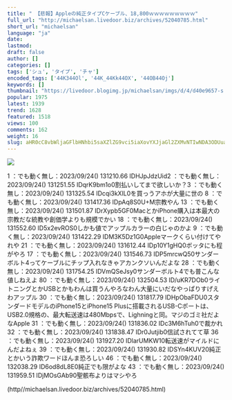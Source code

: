 ```yaml
---
title: " 【悲報】Appleの純正タイプCケーブル、18,800ｗｗｗｗｗｗｗｗｗ"
full_url: "http://michaelsan.livedoor.biz/archives/52040785.html"
short_url: "michaelsan"
language: "ja"
date: 
lastmod: 
draft: false
author: []
categories: []
tags: ['シュ', 'タイプ', 'チャ']
encoded_tags: ['44K344Ol', '44K_44Kk44OX', '44OB44Oj']
keywords: []
thumbnail: "https://livedoor.blogimg.jp/michaelsan/imgs/d/4/d40e9657-s.jpg"
popular: 1975
latest: 1939
trend: 1628
featured: 1518
views: 100
comments: 162
weight: 16
slug: aHR0cC8vbWljaGFlbHNhbi5saXZlZG9vci5iaXovYXJjaGl2ZXMvNTIwNDA3ODUuaHRtbA==
---
```


![](https://livedoor.blogimg.jp/michaelsan/imgs/d/4/d40e9657-s.jpg)

1 ：でも動く無し：2023/09/24() 131210.66 IDHJpJdzUid2 ：でも動く無し：2023/09/24() 131251.55 IDqrK9bm1o0割払いしてまで欲しいか？3 ：でも動く無し：2023/09/24() 131325.54 IDcqi3kXlL0を買っうアホが大量に世の 8 ：でも動く無し：2023/09/24() 131417.36 IDpAq8S0U+M宗教やん 13 ：でも動く無し：2023/09/24() 131501.87 IDrXypb5GF0MacとかiPhone購入は本最大の宗教だな統教や創価学よりも規模でかい 18 ：でも動く無し：2023/09/24() 131552.60 ID5x2evROS0しかも値でアップルカラーの白じゃのかよ 9 ：でも動く無し：2023/09/24() 131422.29 IDM3K5Dz1G0Appleマークくらい付けてやれや 21 ：でも動く無し：2023/09/24() 131612.44 IDp10Y1gHQ0ボッタにも程がやろ 17 ：でも動く無し：2023/09/24() 131546.73 IDP5mrcwQ50サンダーボルト4ってケーブルにチップ入れなきゃアカンクソいんだよな 28 ：でも動く無し：2023/09/24() 131754.25 IDVmQSeJsy0サンダーボルト4でも普こんな値しねえよ 80 ：でも動く無し：2023/09/24() 132504.53 ID/uKR7DOb0ライトニングとかUSBとかもわんは買うんやろなわん大量にいだなやっぱりすげえわアップル 30 ：でも動く無し：2023/09/24() 131817.79 IDHpObaFDU0スタンダードモデルのiPhone15とiPhone15 Plusに搭載されるUSB-Cポートは、USB2.0規格の、最大転送速は480Mbpsで、Lighningと同。マジのゴミ社だよなApple 31 ：でも動く無し：2023/09/24() 131836.02 IDc3M6hTuh0で裁かれ 32 ：でも動く無し：2023/09/24() 131838.47 IDr0Jutjib0信試されてて草 36 ：でも動く無し：2023/09/24() 131927.20 IDlarUMKW10転送速がマイルドにんだよねぇ 39 ：でも動く無し：2023/09/24() 131930.82 IDSYn4KUV20純正とかいう詐欺ワードほんま恐ろしい 46 ：でも動く無し：2023/09/24() 132038.29 ID6od8dL8E0純正でも限がよな 43 ：でも動く無し：2023/09/24() 131959.51 IDjMOsGAb90聖骸布よりはマシやろ 

(http//michaelsan.livedoor.biz/archives/52040785.html)
